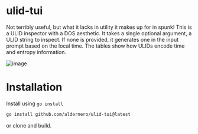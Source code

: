 # ulid-tui
Not terribly useful, but what it lacks in utility it makes up for in spunk! This is a ULID inspector with a DOS aesthetic. It takes a single optional argument, a ULID string to inspect. If none is provided, it generates one in the input prompt based on the local time. The tables show how ULIDs encode time and entropy information.


![image](https://user-images.githubusercontent.com/96601789/222458004-32b86693-3bbf-4856-bce1-00c0a43ca50b.png)

# Installation

Install using `go install`

```bash
go install github.com/aldernero/ulid-tui@latest
```

or clone and build.
